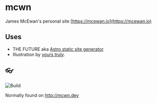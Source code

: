 # mcwn

James McEwan's personal site [https://mcewan.io](https://mcewan.io)

## Uses

- THE FUTURE aka [Astro static site generator](https://astro.build).
- Illustration by [yours truly](https://mcewan.ink).

## 👓

![Build](https://github.com/jamesmcewan/mcwn/workflows/Build/badge.svg)

Normally found on http://mcwn.dev
